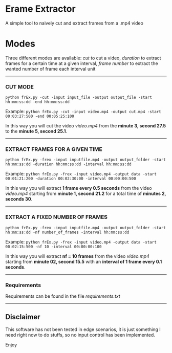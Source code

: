 # Erame Extractor
A simple tool to naively cut and extract frames from a .mp4 video

# Modes
Three different modes are available: _cut_ to cut a video, _duration_ to extract frames for a certain time at a given interval, _frame number_ to extract the wanted number of frame each interval unit

* * *

### CUT MODE

`
python frEx.py -cut -input input_file -output output_file -start hh:mm:ss:dd -end hh:mm:ss:dd
`

Example:
`
python frEx.py -cut -input video.mp4 -output cut.mp4 -start 00:03:27:500 -end 00:05:25:100
`

In this way you will cut the video _video.mp4_ from the **minute 3, second 27.5** to the **minute 5, second 25.1**.

* * *

### EXTRACT FRAMES FOR A GIVEN TIME

`
python frEx.py -frex -input inputfile.mp4 -output output_folder -start hh:mm:ss:dd -duration hh:mm:ss:dd -interval hh:mm:ss:dd
`

Example:
`
python frEx.py -frex -input video.mp4 -output data -start 00:01:21:200 -duration 00:02:30:00 -interval 00:00:00:500
`

In this way you will extract **1 frame every 0.5 seconds** from the video _video.mp4_ starting from **minute 1, second 21.2** for a total time of **minutes 2, seconds 30**.

* * *

### EXTRACT A FIXED NUMBER OF FRAMES

`
python frEx.py -frex -input inputfile.mp4 -output output_folder -start hh:mm:ss:dd -nf number_of_frames -interval hh:mm:ss:dd
`

Example:
`
python frEx.py -frex -input video.mp4 -output data -start 00:02:15:500 -nf 10 -interval 00:00:00:100
`

In this way you will extract **nf = 10 frames** from the video _video.mp4_ starting from **minute 02, second 15.5** with an **interval of 1 frame every 0.1 seconds**.

* * *

### Requirements
Requirements can be found in the file _requirements.txt_

* * *

## Disclaimer
This software has not been tested in edge scenarios, it is just something I need right now to do stuffs, so no input control has been implemented.

Enjoy
